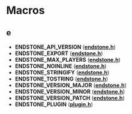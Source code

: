 
# Macros



## e

* **ENDSTONE\_API\_VERSION** ([**endstone.h**](endstone_8h.md))
* **ENDSTONE\_EXPORT** ([**endstone.h**](endstone_8h.md))
* **ENDSTONE\_MAX\_PLAYERS** ([**endstone.h**](endstone_8h.md))
* **ENDSTONE\_NOINLINE** ([**endstone.h**](endstone_8h.md))
* **ENDSTONE\_STRINGIFY** ([**endstone.h**](endstone_8h.md))
* **ENDSTONE\_TOSTRING** ([**endstone.h**](endstone_8h.md))
* **ENDSTONE\_VERSION\_MAJOR** ([**endstone.h**](endstone_8h.md))
* **ENDSTONE\_VERSION\_MINOR** ([**endstone.h**](endstone_8h.md))
* **ENDSTONE\_VERSION\_PATCH** ([**endstone.h**](endstone_8h.md))
* **ENDSTONE\_PLUGIN** ([**plugin.h**](plugin_8h.md))




